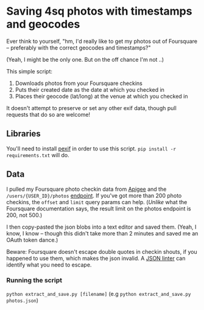 # Saving 4sq photos with timestamps and geocodes

Ever think to yourself, "hm, I'd really like to get my photos out of Foursquare – preferably with the correct geocodes and timestamps?"

(Yeah, I might be the only one. But on the off chance I'm not ..)

This simple script:

1. Downloads photos from your Foursquare checkins
2. Puts their created date as the date at which you checked in
3. Places their geocode (lat/long) at the venue at which you checked in

It doesn't attempt to preserve or set any other exif data, though pull requests that do so are welcome!

## Libraries
You'll need to install [pexif](https://github.com/bennoleslie/pexif) in order to use this script. `pip install -r requirements.txt` will do.

## Data
I pulled my Foursquare photo checkin data from [Apigee](https://apigee.com/console/foursquare) and the `/users/{USER_ID}/photos` [endpoint]( https://developer.foursquare.com/docs/users/photos). If you've got more than 200 photo checkins, the `offset` and `limit` query params can help. (*Unlike* what the Foursquare documentation says, the result limit on the photos endpoint is 200, not 500.)

I then copy-pasted the json blobs into a text editor and saved them. (Yeah, I know, I know – though this didn't take more than 2 minutes and saved me an OAuth token dance.)

Beware: Foursquare doesn't escape double quotes in checkin shouts, if you happened to use them, which makes the json invalid. A [JSON linter](http://jsonlint.com/) can identify what you need to escape.

### Running the script
`python extract_and_save.py [filename]` (e.g `python extract_and_save.py photos.json`)

